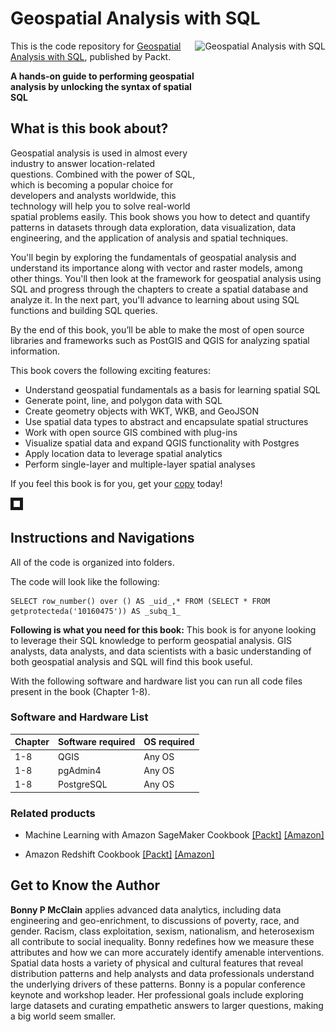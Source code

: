 # Geospatial Analysis with SQL		

<a href="https://www.amazon.com/Geospatial-Analysis-SQL-hands-geospatial-ebook/dp/B0BKQ9T4ZP"><img src="https://m.media-amazon.com/images/I/51pgy-0O+FL.jpg" alt="Geospatial Analysis with SQL" height="256px" align="right"></a>

This is the code repository for [Geospatial Analysis with SQL](https://www.amazon.com/Geospatial-Analysis-SQL-hands-geospatial-ebook/dp/B0BKQ9T4ZP), published by Packt.

**A hands-on guide to performing geospatial analysis by unlocking the syntax of spatial SQL**

## What is this book about?

Geospatial analysis is used in almost every industry to answer location-related questions. Combined with the power of SQL, which is becoming a popular choice for developers and analysts worldwide, this technology will help you to solve real-world spatial problems easily. This book shows you how to detect and quantify patterns in datasets through data exploration, data visualization, data engineering, and the application of analysis and spatial techniques.

You'll begin by exploring the fundamentals of geospatial analysis and understand its importance along with vector and raster models, among other things. You'll then look at the framework for geospatial analysis using SQL and progress through the chapters to create a spatial database and analyze it. In the next part, you'll advance to learning about using SQL functions and building SQL queries.

By the end of this book, you’ll be able to make the most of open source libraries and frameworks such as PostGIS and QGIS for analyzing spatial information.

This book covers the following exciting features: 
* Understand geospatial fundamentals as a basis for learning spatial SQL
* Generate point, line, and polygon data with SQL
* Create geometry objects with WKT, WKB, and GeoJSON
* Use spatial data types to abstract and encapsulate spatial structures
* Work with open source GIS combined with plug-ins
* Visualize spatial data and expand QGIS functionality with Postgres
* Apply location data to leverage spatial analytics
* Perform single-layer and multiple-layer spatial analyses 

If you feel this book is for you, get your [copy](https://www.amazon.com/Geospatial-Analysis-SQL-hands-geospatial-ebook/dp/B0BKQ9T4ZP) today!

<img src="https://raw.githubusercontent.com/PacktPublishing/GitHub/master/GitHub.png" alt="https://www.packtpub.com/" border="5" /></a>

## Instructions and Navigations
All of the code is organized into folders.

The code will look like the following:
```
SELECT row_number() over () AS _uid_,* FROM (SELECT * FROM getprotecteda('10160475')) AS _subq_1_
```
**Following is what you need for this book:**
This book is for anyone looking to leverage their SQL knowledge to perform geospatial analysis. GIS analysts, data analysts, and data scientists with a basic understanding of both geospatial analysis and SQL will find this book useful.

With the following software and hardware list you can run all code files present in the book (Chapter 1-8).

### Software and Hardware List

| Chapter  | Software required                                                                    | OS required                        |
| -------- | -------------------------------------------------------------------------------------| -----------------------------------|
|  	1-8	   |   	QGIS                                  			  | Any OS | 		
|  	1-8	   |   	pgAdmin4                                  			  | Any OS | 		
|  	1-8	   |   	PostgreSQL                                  			  | Any OS | 		


### Related products <Other books you may enjoy>
* Machine Learning with Amazon SageMaker Cookbook  [[Packt]](https://www.packtpub.com/product/machine-learning-with-amazon-sagemaker-cookbook/9781800567030) [[Amazon]](https://www.amazon.in/Machine-Learning-Amazon-SageMaker-Cookbook/dp/1800567030/ref=sr_1_3?keywords=Machine+Learning+with+Amazon+SageMaker+Cookbook&qid=1638759383&sr=8-3)
  
* Amazon Redshift Cookbook  [[Packt]](https://www.packtpub.com/product/amazon-redshift-cookbook/9781800569683) [[Amazon]](https://www.amazon.in/Amazon-Redshift-Cookbook-warehousing-solutions/dp/1800569688/ref=sr_1_1?keywords=Amazon+Redshift+Cookbook&qid=1638759416&sr=8-1)
  
## Get to Know the Author
**Bonny P McClain** applies advanced data analytics, including data engineering and geo-enrichment, to discussions of poverty, race, and gender. Racism, class exploitation, sexism, nationalism, and heterosexism all contribute to social inequality. Bonny redefines how we measure these attributes and how we can more accurately identify amenable interventions. Spatial data hosts a variety of physical and cultural features that reveal distribution patterns and help analysts and data professionals understand the underlying drivers of these patterns.
Bonny is a popular conference keynote and workshop leader. Her professional goals include exploring large datasets and curating empathetic answers to larger questions, making a big world seem smaller.

